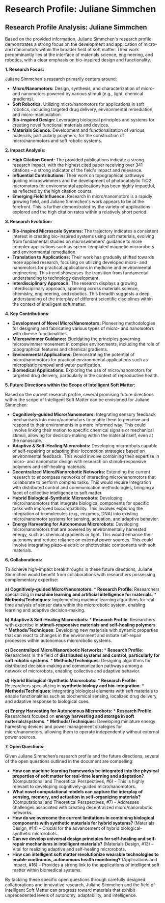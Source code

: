 # Research Profile: Juliane Simmchen

## Research Profile Analysis: Juliane Simmchen

Based on the provided information, Juliane Simmchen's research profile demonstrates a strong focus on the development and application of micro- and nanomotors within the broader field of soft matter. Their work predominantly lies at the interface of materials science, engineering, and robotics, with a clear emphasis on bio-inspired design and functionality.


**1. Research Focus:**

Juliane Simmchen's research primarily centers around:

* **Micro/Nanomotors:** Design, synthesis, and characterization of micro- and nanomotors powered by various stimuli (e.g., light, chemical gradients).
* **Soft Robotics:**  Utilizing micro/nanomotors for applications in soft robotics, including targeted drug delivery, environmental remediation, and micro-manipulation.
* **Bio-inspired Design:** Leveraging biological principles and systems for creating novel functional materials and devices.
* **Materials Science:** Development and functionalization of various materials, particularly polymers, for the construction of micro/nanomotors and soft robotic systems.


**2. Impact Analysis:**

* **High Citation Count:**  The provided publications indicate a strong research impact, with the highest cited paper receiving over 341 citations – a strong indicator of the field's impact and relevance. 
* **Influential Contributions:** Their work on topographical pathways guiding microswimmers and the development of photocatalytic TiO2 micromotors for environmental applications has been highly impactful, as reflected by the high citation counts.
* **Emerging Field Influence:**  Research in micro/nanomotors is a rapidly growing field, and Juliane Simmchen's work appears to be at the forefront. This is further demonstrated by the variety of applications explored and the high citation rates within a relatively short period.

**3. Research Evolution:**

* **Bio-inspired Microscale Systems:**  The trajectory indicates a consistent interest in creating bio-inspired systems using soft materials, evolving from fundamental studies on microswimmers’ guidance to more complex applications such as sperm-templated magnetic microrobots and environmental remediation.
* **Translation to Applications:**  Their work has gradually shifted towards more applied research, focusing on utilizing developed micro- and nanomotors for practical applications in medicine and environmental engineering. This trend showcases the transition from fundamental understanding to technology development.
* **Interdisciplinary Approach:**  The research displays a growing interdisciplinary approach, spanning across materials science, chemistry, engineering, and robotics. This breadth suggests a deep understanding of the interplay of different scientific disciplines within the context of intelligent soft matter.

**4. Key Contributions:**

* **Development of Novel Micro/Nanomotors:** Pioneering methodologies for designing and fabricating various types of micro- and nanomotors with diverse functionalities. 
* **Microswimmer Guidance:** Elucidating the principles governing microswimmer movement in complex environments, including the role of topographical features and chemical gradients.
* **Environmental Applications:** Demonstrating the potential of micro/nanomotors for practical environmental applications such as microplastic removal and water purification.
* **Biomedical Applications:** Exploring the use of micro/nanomotors for targeted drug delivery, particularly in the context of reproductive health.

**5. Future Directions within the Scope of Intelligent Soft Matter:**

Based on the current research profile, several promising future directions within the scope of Intelligent Soft Matter can be envisioned for Juliane Simmchen: 

* **Cognitively-guided Micro/Nanomotors:** Integrating sensory feedback mechanisms into micro/nanomotors to enable them to perceive and respond to their environments in a more informed way. This could involve linking their motion to specific chemical signals or mechanical stimuli, allowing for decision-making within the material itself, even at the nanoscale.
* **Adaptive & Self-Healing Microrobots:** Developing microrobots capable of self-repairing or adapting their locomotion strategies based on environmental feedback. This would involve combining their expertise in micro- and nanomotor design with research on stimuli-responsive polymers and self-healing materials.
* **Decentralized Micro/Nanorobotic Networks:**  Extending the current research to encompass networks of interacting micro/nanomotors that collaborate to perform complex tasks. This would require integration with distributed control and communication methodologies, bringing a facet of collective intelligence to soft matter. 
*  **Hybrid Biological-Synthetic Microrobots:** Developing micro/nanomotors that integrate biological components for specific tasks with improved biocompatibility. This involves exploring the integration of biomolecules (e.g., enzymes, DNA) into existing micro/nanomotor systems for sensing, actuation, and adaptive behavior.
* **Energy Harvesting for Autonomous Microrobots:** Developing micro/nanomotors that are powered by environmentally harvested energy, such as chemical gradients or light. This would enhance their autonomy and reduce reliance on external power sources. This could involve integrating piezo-electric or photovoltaic components with soft materials.

**6. Collaborations:**

To achieve high-impact breakthroughs in these future directions, Juliane Simmchen would benefit from collaborations with researchers possessing complementary expertise:

**a)  Cognitively-guided Micro/Nanomotors:**
    * **Research Profile**:  Researchers specializing in **machine learning and artificial intelligence for materials**.
    * **Methods/Techniques**:  Implementing machine learning algorithms for real-time analysis of sensor data within the microrobotic system, enabling learning and adaptive decision-making.

**b) Adaptive & Self-Healing Microrobots:**
    * **Research Profile**: Researchers with expertise in **stimuli-responsive materials and self-healing polymers**. 
    * **Methods/Techniques**:  Developing new materials with dynamic properties that can react to changes in the environment and initiate self-repair processes within autonomous microrobotic systems.

**c) Decentralized Micro/Nanorobotic Networks:**
    * **Research Profile**: Researchers in the field of **distributed systems and control, particularly for soft robotic systems**.
    * **Methods/Techniques**:  Designing algorithms for distributed decision-making and communication pathways among a network of microrobots, enabling collective and adaptive behavior.

**d) Hybrid Biological-Synthetic Microrobots:**
    * **Research Profile**:  Researchers specializing in **synthetic biology and bio-integration**.
    * **Methods/Techniques**:  Integrating biological elements with soft materials to enable functionalities such as biochemical sensing, localized drug delivery, and adaptive response to biological cues. 

**e) Energy Harvesting for Autonomous Microrobots:**
    * **Research Profile**: Researchers focused on **energy harvesting and storage in soft materials/systems**.
    * **Methods/Techniques**:  Developing miniature energy harvesting devices and power management strategies for micro/nanomotors, allowing them to operate independently without external power sources.


**7. Open Questions:**

Given Juliane Simmchen’s research profile and the future directions, several of the open questions outlined in the document are compelling:

* **How can machine learning frameworks be integrated into the physical properties of soft matter for real-time learning and adaptation?** (Computational and Theoretical Perspectives, #6) - This is highly relevant to developing cognitively-guided micro/nanomotors.
* **What novel computational models can capture the interplay of sensing, memory, and actuation in self-organizing materials?** (Computational and Theoretical Perspectives, #7) -  Addresses challenges associated with creating decentralized micro/nanorobotic networks.
* **How do we overcome the current limitations in combining biological components with synthetic materials for hybrid systems?** (Materials Design, #14)  – Crucial for the advancement of hybrid biological-synthetic microrobots. 
* **Can we develop universal design principles for self-healing and self-repair mechanisms in intelligent materials?** (Materials Design, #13) – Vital for realizing adaptive and self-healing microrobots. 
* **How can intelligent soft matter revolutionize wearable technologies to enable continuous, autonomous health monitoring?** (Applications and Impact, #16) – Provides a strong  link to the applications of intelligent soft matter within biomedical systems. 


By tackling these specific open questions through carefully designed collaborations and innovative research, Juliane Simmchen and the field of Intelligent Soft Matter can progress toward materials that exhibit unprecedented levels of autonomy, adaptability, and intelligence. 
